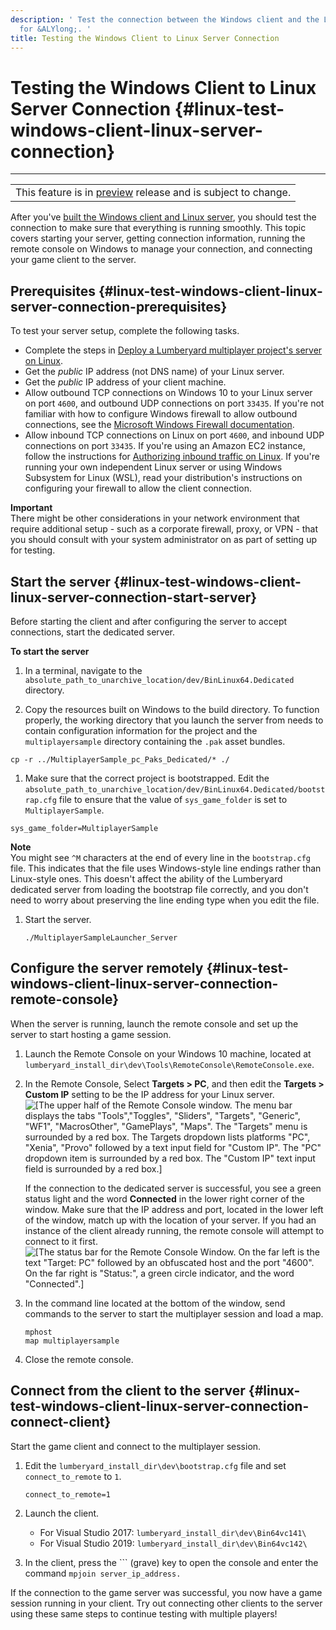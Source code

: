 ```yaml
---
description: ' Test the connection between the Windows client and the Linux server
  for &ALYlong;. '
title: Testing the Windows Client to Linux Server Connection
---
```

# Testing the Windows Client to Linux Server Connection {#linux-test-windows-client-linux-server-connection}


****  

|  | 
| --- |
| This feature is in [preview](https://docs.aws.amazon.com/lumberyard/latest/userguide/ly-glos-chap.html#preview) release and is subject to change\.  | 

After you've [built the Windows client and Linux server](/docs/userguide/linux/build-lumberyard-executable.md), you should test the connection to make sure that everything is running smoothly\. This topic covers starting your server, getting connection information, running the remote console on Windows to manage your connection, and connecting your game client to the server\. 

## Prerequisites {#linux-test-windows-client-linux-server-connection-prerequisites}

To test your server setup, complete the following tasks\.
+ Complete the steps in [Deploy a Lumberyard multiplayer project's server on Linux](/docs/userguide/linux/build-lumberyard-executable.md)\.
+ Get the *public* IP address \(not DNS name\) of your Linux server\.
+ Get the *public* IP address of your client machine\.
+  Allow outbound TCP connections on Windows 10 to your Linux server on port `4600`, and outbound UDP connections on port `33435`\. If you're not familiar with how to configure Windows firewall to allow outbound connections, see the [Microsoft Windows Firewall documentation](https://docs.microsoft.com/en-us/windows/security/threat-protection/windows-firewall/create-an-outbound-program-or-service-rule)\. 
+  Allow inbound TCP connections on Linux on port `4600`, and inbound UDP connections on port `33435`\. If you're using an Amazon EC2 instance, follow the instructions for [Authorizing inbound traffic on Linux](https://docs.aws.amazon.com/AWSEC2/latest/UserGuide/authorizing-access-to-an-instance.html)\. If you're running your own independent Linux server or using Windows Subsystem for Linux \(WSL\), read your distribution's instructions on configuring your firewall to allow the client connection\. 

**Important**  
 There might be other considerations in your network environment that require additional setup - such as a corporate firewall, proxy, or VPN - that you should consult with your system administrator on as part of setting up for testing\. 

## Start the server {#linux-test-windows-client-linux-server-connection-start-server}

Before starting the client and after configuring the server to accept connections, start the dedicated server\.

**To start the server**

1. In a terminal, navigate to the `absolute_path_to_unarchive_location/dev/BinLinux64.Dedicated` directory\.

1.  Copy the resources built on Windows to the build directory\. To function properly, the working directory that you launch the server from needs to contain configuration information for the project and the `multiplayersample` directory containing the `.pak` asset bundles\. 

   ```
   cp -r ../MultiplayerSample_pc_Paks_Dedicated/* ./
   ```

1.  Make sure that the correct project is bootstrapped\. Edit the `absolute_path_to_unarchive_location/dev/BinLinux64.Dedicated/bootstrap.cfg` file to ensure that the value of `sys_game_folder` is set to `MultiplayerSample`\. 

   ```
   sys_game_folder=MultiplayerSample
   ```
**Note**  
 You might see `^M` characters at the end of every line in the `bootstrap.cfg` file\. This indicates that the file uses Windows\-style line endings rather than Linux\-style ones\. This doesn't affect the ability of the Lumberyard dedicated server from loading the bootstrap file correctly, and you don't need to worry about preserving the line ending type when you edit the file\. 

1. Start the server\.

   ```
   ./MultiplayerSampleLauncher_Server
   ```

## Configure the server remotely {#linux-test-windows-client-linux-server-connection-remote-console}

When the server is running, launch the remote console and set up the server to start hosting a game session\.

1. Launch the Remote Console on your Windows 10 machine, located at `lumberyard_install_dir\dev\Tools\RemoteConsole\RemoteConsole.exe`\.

1. In the Remote Console, Select **Targets > PC**, and then edit the **Targets > Custom IP** setting to be the IP address for your Linux server\.  
![\[The upper half of the Remote Console window. The menu bar displays the tabs "Tools","Toggles", "Sliders", "Targets", "Generic", "WF1", "MacrosOther", "GamePlays", "Maps". The "Targets" menu is surrounded by a red box. The Targets dropdown lists platforms "PC", "Xenia", "Provo" followed by a text input field for "Custom IP". The "PC" dropdown item is surrounded by a red box. The "Custom IP" text input field is surrounded by a red box.\]](/images/userguide/platforms/linux/remote-console-ipaddr.png)

    If the connection to the dedicated server is successful, you see a green status light and the word **Connected** in the lower right corner of the window\. Make sure that the IP address and port, located in the lower left of the window, match up with the location of your server\. If you had an instance of the client already running, the remote console will attempt to connect to it first\.   
![\[The status bar for the Remote Console Window. On the far left is the text "Target: PC" followed by an obfuscated host and the port "4600". On the far right is "Status:", a green circle indicator, and the word "Connected".\]](/images/userguide/platforms/linux/remote-console-connected.png)

1. In the command line located at the bottom of the window, send commands to the server to start the multiplayer session and load a map\.

   ```
   mphost
   map multiplayersample
   ```

1. Close the remote console\.

## Connect from the client to the server {#linux-test-windows-client-linux-server-connection-connect-client}

Start the game client and connect to the multiplayer session\.

1. Edit the `lumberyard_install_dir\dev\bootstrap.cfg` file and set `connect_to_remote` to `1`\.

   ```
   connect_to_remote=1
   ```

1. Launch the client\.
   + For Visual Studio 2017: `lumberyard_install_dir\dev\Bin64vc141\`
   + For Visual Studio 2019: `lumberyard_install_dir\dev\Bin64vc142\`

1. In the client, press the ``` \(grave\) key to open the console and enter the command `mpjoin server_ip_address.`

 If the connection to the game server was successful, you now have a game session running in your client\. Try out connecting other clients to the server using these same steps to continue testing with multiple players\! 
